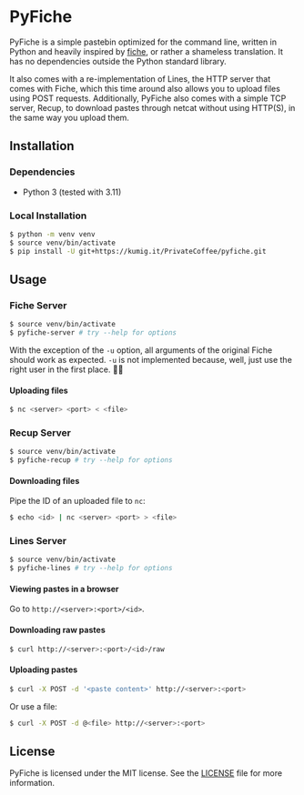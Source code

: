 # PyFiche

PyFiche is a simple pastebin optimized for the command line, written in Python
and heavily inspired by [fiche](https://github.com/solusipse/fiche/), or rather
a shameless translation. It has no dependencies outside the Python standard
library.

It also comes with a re-implementation of Lines, the HTTP server that comes
with Fiche, which this time around also allows you to upload files using POST
requests. Additionally, PyFiche also comes with a simple TCP server, Recup,
to download pastes through netcat without using HTTP(S), in the same way you
upload them.

## Installation

### Dependencies

- Python 3 (tested with 3.11)

### Local Installation

```bash
$ python -m venv venv
$ source venv/bin/activate
$ pip install -U git+https://kumig.it/PrivateCoffee/pyfiche.git
```

## Usage

### Fiche Server

```bash
$ source venv/bin/activate
$ pyfiche-server # try --help for options
```

With the exception of the `-u` option, all arguments of the original Fiche
should work as expected. `-u` is not implemented because, well, just use the
right user in the first place. 🤷‍♀️

#### Uploading files

```bash
$ nc <server> <port> < <file>
```

### Recup Server

```bash
$ source venv/bin/activate
$ pyfiche-recup # try --help for options
```

#### Downloading files

Pipe the ID of an uploaded file to `nc`:

```bash
$ echo <id> | nc <server> <port> > <file>
```

### Lines Server

```bash
$ source venv/bin/activate
$ pyfiche-lines # try --help for options
```

#### Viewing pastes in a browser

Go to `http://<server>:<port>/<id>`.

#### Downloading raw pastes

```bash
$ curl http://<server>:<port>/<id>/raw
```

#### Uploading pastes

```bash
$ curl -X POST -d '<paste content>' http://<server>:<port>
```

Or use a file:

```bash
$ curl -X POST -d @<file> http://<server>:<port>
```

## License

PyFiche is licensed under the MIT license. See the [LICENSE](LICENSE) file for
more information.
